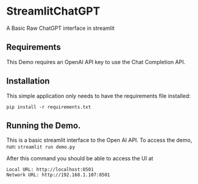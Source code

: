 # StreamlitChatGPT
A Basic Raw ChatGPT interface in streamlit

## Requirements

This Demo requires an OpenAI API key to use the Chat Completion API.

## Installation

This simple application only needs to have the requirements file installed:

```pip install -r requirements.txt```

## Running the Demo.

This is a basic streamlit interface to the Open AI API. 
To access the demo, run:
```streamlit run demo.py```

After this command you should be able to access the UI at
```
Local URL: http://localhost:8501
Network URL: http://192.168.1.107:8501
```

